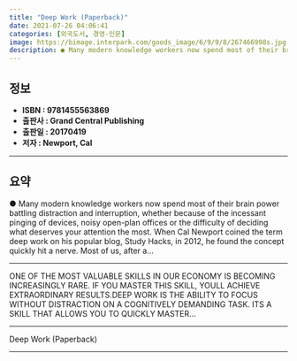 ```yaml
---
title: "Deep Work (Paperback)"
date: 2021-07-26 04:06:41
categories: [외국도서, 경영-인문]
image: https://bimage.interpark.com/goods_image/6/9/9/8/267466998s.jpg
description: ● Many modern knowledge workers now spend most of their brain power battling distraction and interruption, whether because of the incessant pinging of devices,
---
```


## **정보**

- **ISBN : 9781455563869**
- **출판사 : Grand Central Publishing**
- **출판일 : 20170419**
- **저자 : Newport, Cal**

------



## **요약**

●  Many modern knowledge workers now spend most of their brain power battling distraction and interruption, whether because of the incessant pinging of devices, noisy open-plan offices or the difficulty of deciding what deserves your attention the most. When Cal Newport coined the term deep work on his popular blog, Study Hacks, in 2012, he found the concept quickly hit a nerve. Most of us, after a...

------

ONE OF THE MOST VALUABLE SKILLS IN OUR ECONOMY IS BECOMING INCREASINGLY RARE. IF YOU MASTER THIS SKILL, YOULL ACHIEVE EXTRAORDINARY RESULTS.DEEP WORK IS THE ABILITY TO FOCUS WITHOUT DISTRACTION ON A COGNITIVELY DEMANDING TASK. ITS A SKILL THAT ALLOWS YOU TO QUICKLY MASTER... 

------


Deep Work (Paperback) 

------


